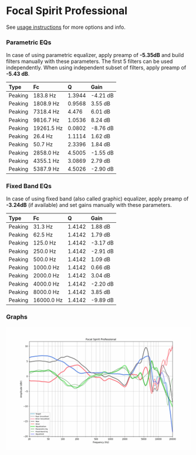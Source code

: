 # Focal Spirit Professional
See [usage instructions](https://github.com/jaakkopasanen/AutoEq#usage) for more options and info.

### Parametric EQs
In case of using parametric equalizer, apply preamp of **-5.35dB** and build filters manually
with these parameters. The first 5 filters can be used independently.
When using independent subset of filters, apply preamp of **-5.43 dB**.

| Type    | Fc         |      Q | Gain     |
|:--------|:-----------|:-------|:---------|
| Peaking | 183.8 Hz   | 1.3944 | -4.21 dB |
| Peaking | 1808.9 Hz  | 0.9568 | 3.55 dB  |
| Peaking | 7318.4 Hz  | 4.476  | 6.01 dB  |
| Peaking | 9816.7 Hz  | 1.0536 | 8.24 dB  |
| Peaking | 19261.5 Hz | 0.0802 | -8.76 dB |
| Peaking | 26.4 Hz    | 1.1114 | 1.62 dB  |
| Peaking | 50.7 Hz    | 2.3396 | 1.84 dB  |
| Peaking | 2858.0 Hz  | 4.5005 | -1.55 dB |
| Peaking | 4355.1 Hz  | 3.0869 | 2.79 dB  |
| Peaking | 5387.9 Hz  | 4.5026 | -2.90 dB |

### Fixed Band EQs
In case of using fixed band (also called graphic) equalizer, apply preamp of **-3.24dB**
(if available) and set gains manually with these parameters.

| Type    | Fc         |      Q | Gain     |
|:--------|:-----------|:-------|:---------|
| Peaking | 31.3 Hz    | 1.4142 | 1.88 dB  |
| Peaking | 62.5 Hz    | 1.4142 | 1.79 dB  |
| Peaking | 125.0 Hz   | 1.4142 | -3.17 dB |
| Peaking | 250.0 Hz   | 1.4142 | -2.91 dB |
| Peaking | 500.0 Hz   | 1.4142 | 1.09 dB  |
| Peaking | 1000.0 Hz  | 1.4142 | 0.66 dB  |
| Peaking | 2000.0 Hz  | 1.4142 | 3.04 dB  |
| Peaking | 4000.0 Hz  | 1.4142 | -2.20 dB |
| Peaking | 8000.0 Hz  | 1.4142 | 3.85 dB  |
| Peaking | 16000.0 Hz | 1.4142 | -9.89 dB |

### Graphs
![](./Focal%20Spirit%20Professional.png)